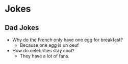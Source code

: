 # Jokes

## Dad Jokes

* Why do the French only have one egg for breakfast?
  * Because one egg is un oeuf
* How do celebrities stay cool?
  * They have a lot of fans. 
